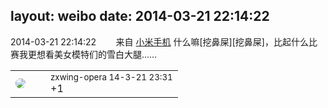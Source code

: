 layout: weibo
date: 2014-03-21 22:14:22
---
<meta name="referrer" content="no-referrer" />

2014-03-21 22:14:22  &nbsp;&nbsp;&nbsp;&nbsp;&nbsp;&nbsp; 来自 <a href="http://app.weibo.com/t/feed/22zMnn" rel="nofollow">小米手机</a>
什么嘛[挖鼻屎][挖鼻屎]，比起什么比赛我更想看美女模特们的雪白大腿…… ​​​

<table style="width: 100%;">
  <tr>
    <td style="width: 40px;"><img style="border-radius:50%" src="https://tva4.sinaimg.cn/crop.0.0.180.180.50/735b8c72jw1e8qgp5bmzyj2050050aa8.jpg?KID=imgbed,tva&Expires=1624466384&ssig=cZy%2BDAudN3"></td>
    <td colspan="2"><small>zxwing-opera 14-3-21 23:31</small><br/>+1</td>
  </tr>
</table>
